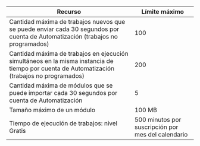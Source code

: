 Recurso|Límite máximo
---|---
Cantidad máxima de trabajos nuevos que se puede enviar cada 30 segundos por cuenta de Automatización (trabajos no programados)|100
Cantidad máxima de trabajos en ejecución simultáneos en la misma instancia de tiempo por cuenta de Automatización (trabajos no programados)|200
Cantidad máxima de módulos que se puede importar cada 30 segundos por cuenta de Automatización|5
Tamaño máximo de un módulo|100 MB
Tiempo de ejecución de trabajos: nivel Gratis|500 minutos por suscripción por mes del calendario
